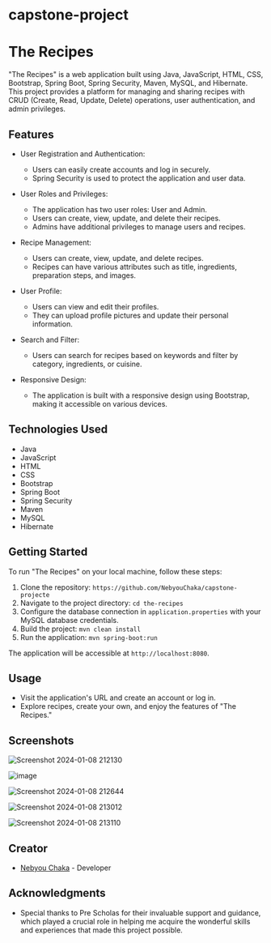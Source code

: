 # capstone-project
# The Recipes

"The Recipes" is a web application built using Java, JavaScript, HTML, CSS, Bootstrap, Spring Boot, Spring Security, Maven, MySQL, and Hibernate. This project provides a platform for managing and sharing recipes with CRUD (Create, Read, Update, Delete) operations, user authentication, and admin privileges.

## Features

- User Registration and Authentication:
    - Users can easily create accounts and log in securely.
    - Spring Security is used to protect the application and user data.

- User Roles and Privileges:
    - The application has two user roles: User and Admin.
    - Users can create, view, update, and delete their recipes.
    - Admins have additional privileges to manage users and recipes.

- Recipe Management:
    - Users can create, view, update, and delete recipes.
    - Recipes can have various attributes such as title, ingredients, preparation steps, and images.

- User Profile:
    - Users can view and edit their profiles.
    - They can upload profile pictures and update their personal information.

- Search and Filter:
    - Users can search for recipes based on keywords and filter by category, ingredients, or cuisine.

- Responsive Design:
    - The application is built with a responsive design using Bootstrap, making it accessible on various devices.

## Technologies Used

- Java
- JavaScript
- HTML
- CSS
- Bootstrap
- Spring Boot
- Spring Security
- Maven
- MySQL
- Hibernate

## Getting Started

To run "The Recipes" on your local machine, follow these steps:

1. Clone the repository: `https://github.com/NebyouChaka/capstone-projecte`
2. Navigate to the project directory: `cd the-recipes`
3. Configure the database connection in `application.properties` with your MySQL database credentials.
4. Build the project: `mvn clean install`
5. Run the application: `mvn spring-boot:run`

The application will be accessible at `http://localhost:8080`.

## Usage

- Visit the application's URL and create an account or log in.
- Explore recipes, create your own, and enjoy the features of "The Recipes."

## Screenshots
![Screenshot 2024-01-08 212130](https://github.com/NebyouChaka/capstone-project/assets/76010226/960a3ad4-33d8-46ef-851b-c7485797ddbf)

![image](https://github.com/NebyouChaka/capstone-project/assets/76010226/5749857a-91b4-4337-853a-eecc496cd27f)


![Screenshot 2024-01-08 212644](https://github.com/NebyouChaka/capstone-project/assets/76010226/f5716fc2-8680-40d2-9333-8eca85d6003c)

![Screenshot 2024-01-08 213012](https://github.com/NebyouChaka/capstone-project/assets/76010226/cee7ca9b-81c0-461b-adf6-3ab17fa041e2)

![Screenshot 2024-01-08 213110](https://github.com/NebyouChaka/capstone-project/assets/76010226/7c0d3f68-0166-4f2b-8870-bea01012550e)




## Creator

- [Nebyou Chaka](https://github.com/NebyouChaka) - Developer




## Acknowledgments

- Special thanks to Pre Scholas for their invaluable support and guidance, which played a crucial role in helping me acquire the wonderful skills and experiences that made this project possible.
